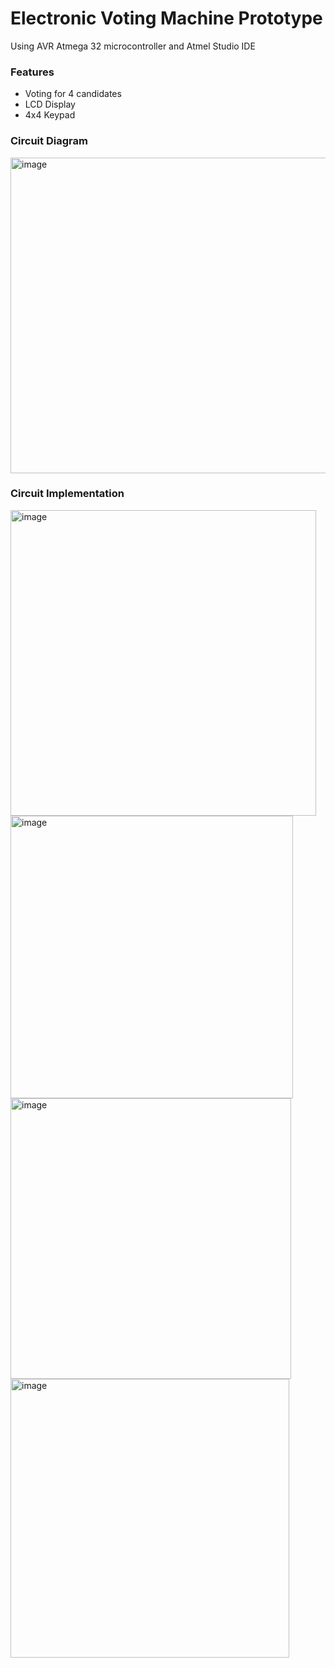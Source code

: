 # Electronic Voting Machine Prototype

Using AVR Atmega 32 microcontroller and Atmel Studio IDE

### Features

* Voting for 4 candidates
* LCD Display
* 4x4 Keypad 

### Circuit Diagram 

<img width="505" alt="image" src="https://user-images.githubusercontent.com/72350784/183402222-7cd17063-fe5e-4e61-a73f-a434120232fa.png">

### Circuit Implementation

<img width="489" alt="image" src="https://user-images.githubusercontent.com/72350784/183402493-c52894cb-b247-4e13-b605-f6742046809d.png">

<img width="452" alt="image" src="https://user-images.githubusercontent.com/72350784/183402562-0ccf860f-0998-4cf0-898c-a6df80629a6c.png">

<img width="449" alt="image" src="https://user-images.githubusercontent.com/72350784/183402598-3cfb9415-8550-4de8-b5a9-68257f99490f.png">

<img width="446" alt="image" src="https://user-images.githubusercontent.com/72350784/183402629-93dfd723-0455-4325-83df-0ab71019dbed.png">

